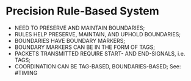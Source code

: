 Precision Rule-Based System
===========================
* NEED TO PRESERVE AND MAINTAIN BOUNDARIES;
* RULES HELP PRESERVE, MAINTAIN, AND UPHOLD BOUNDARIES;
* BOUNDARIES HAVE BOUNDARY MARKERS;
* BOUNDARY MARKERS CAN BE IN THE FORM OF TAGS;
* PACKETS TRANSMITTED REQUIRE START- AND END-SIGNALS, i.e. TAGS;
* COORDINATION CAN BE TAG-BASED, BOUNDARIES-BASED; See: #TIMING
